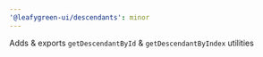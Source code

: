 ```yaml
---
'@leafygreen-ui/descendants': minor
---
```


Adds & exports `getDescendantById` & `getDescendantByIndex` utilities
